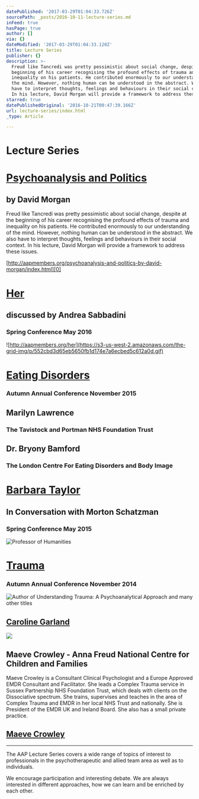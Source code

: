```yaml
---
datePublished: '2017-03-29T01:04:33.726Z'
sourcePath: _posts/2016-10-11-lecture-series.md
inFeed: true
hasPage: true
author: []
via: {}
dateModified: '2017-03-29T01:04:33.120Z'
title: Lecture Series
publisher: {}
description: >-
  Freud like Tancredi was pretty pessimistic about social change, despite at the
  beginning of his career recognising the profound effects of trauma and
  inequality on his patients. He contributed enormously to our understanding of
  the mind. However, nothing human can be understood in the abstract. We also
  have to interpret thoughts, feelings and behaviours in their social context.
  In his lecture, David Morgan will provide a framework to address these issues.
starred: true
datePublishedOriginal: '2016-10-21T00:47:39.166Z'
url: lecture-series/index.html
_type: Article

---
```

# **Lecture Series**

# **[Psychoanalysis and Politics][0]**

## **by David Morgan**

Freud like Tancredi was pretty pessimistic about social change, despite at the beginning of his career recognising the profound effects of trauma and inequality on his patients. He contributed enormously to our understanding of the mind. However, nothing human can be understood in the abstract. We also have to interpret thoughts, feelings and behaviours in their social context. In his lecture, David Morgan will provide a framework to address these issues.

[http://aapmembers.org/psychoanalysis-and-politics-by-david-morgan/index.html][0]

# **[Her][1]**

## **discussed by Andrea Sabbadini**

### **Spring Conference May 2016**
![http://aapmembers.org/her](https://s3-us-west-2.amazonaws.com/the-grid-img/p/552cbd3d65eb5650fb1d174e7a6ecbed5c612a0d.gif)

# **[Eating Disorders][2]**

### **Autumn Annual Conference November 2015**

## **Marilyn Lawrence**

### The Tavistock and Portman NHS Foundation Trust

## **Dr. Bryony Bamford**

### The London Centre For Eating Disorders and Body Image

# **[Barbara Taylor][3]**

## **In Conversation with Morton Schatzman**

### **Spring Conference May 2015**
![Professor of Humanities](https://s3-us-west-2.amazonaws.com/the-grid-img/p/991629040c7091b616f88a49ae74df716f913f74.jpg)

# **[Trauma][4]**

### **Autumn Annual Conference November 2014**
![Author of Understanding Trauma: A Psychoanalytical Approach and many other titles](https://the-grid-user-content.s3-us-west-2.amazonaws.com/b67bb234-3227-45b6-8e2f-0e894ddbe0d8.jpg)

## [Caroline Garland][5]

<article style=""><img src="https://s3-us-west-2.amazonaws.com/the-grid-img/p/5ad5717ba83112c4d5235b6cddd47744b929c58b.png" /><h1>Maeve Crowley - Anna Freud National Centre for Children and Families</h1><p>Maeve Crowley is a Consultant Clinical Psychologist and a Europe Approved EMDR Consultant and Facilitator.  She leads a Complex Trauma service in Sussex Partnership NHS Foundation Trust, which deals with clients on the Dissociative spectrum. She trains, supervises and teaches in the area of Complex Trauma and EMDR in her local NHS Trust and nationally. She is President of the EMDR UK and Ireland Board. She also has a small private practice. </p></article>

## [Maeve Crowley][6]

---

The AAP Lecture Series covers a wide range of topics of interest to professionals in the psychotherapeutic and allied team area as well as to individuals.

We encourage participation and interesting debate. We are always interested in different approaches, how we can learn and be enriched by each other.

[0]: http://aapmembers.org/psychoanalysis-and-politics-by-david-morgan/index.html
[1]: http://aapmembers.org/her/index.html
[2]: http://aapmembers.org/eating-disorders
[3]: http://aapmembers.org/barbara-taylor-in-conversation-with-morton-schatzman
[4]: http://aapmembers.org/trauma
[5]: https://www.bpc.org.uk/find-a-therapist/therapist/7084 "Caroline Garland"
[6]: http://www.annafreud.org/training-research/training-and-conferences-overview/tutors/c/maeve-crowley/ "Maeve Crowley"